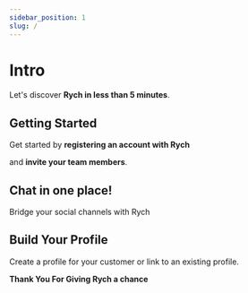 ```yaml
---
sidebar_position: 1
slug: /
---
```

# Intro

Let's discover **Rych in less than 5 minutes**.

## Getting Started

Get started by **registering an account with Rych**

and **invite your team members**.

## Chat in one place!

Bridge your social channels with Rych

## Build Your Profile

Create a profile for your customer or link to an existing profile.

**Thank You For Giving Rych a chance**
